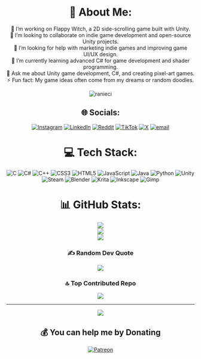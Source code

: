 <div align="center">
  
# 💫 About Me:
🔭 I’m working on Flappy Witch, a 2D side-scrolling game built with Unity.<br>👯 I’m looking to collaborate on indie game development and open-source Unity projects.<br>🤝 I’m looking for help with marketing indie games and improving game UI/UX design.<br>🌱 I’m currently learning advanced C# for game development and shader programming.<br>💬 Ask me about Unity game development, C#, and creating pixel-art games.<br>⚡ Fun fact: My game ideas often come from my dreams or random doodles.

<p align="center"> <img src="https://komarev.com/ghpvc/?username=ranieci&label=Profile%20views&color=0e75b6&style=flat" alt="ranieci" /> </p>
<p align="center">
</p>

## 🌐 Socials:
[![Instagram](https://img.shields.io/badge/Instagram-%23E4405F.svg?logo=Instagram&logoColor=white)](https://instagram.com/crazycompanygames) [![LinkedIn](https://img.shields.io/badge/LinkedIn-%230077B5.svg?logo=linkedin&logoColor=white)](https://linkedin.com/in/rabia-ç) [![Reddit](https://img.shields.io/badge/Reddit-%23FF4500.svg?logo=Reddit&logoColor=white)](https://reddit.com/user/Liawea) [![TikTok](https://img.shields.io/badge/TikTok-%23000000.svg?logo=TikTok&logoColor=white)](https://tiktok.com/@crazy.company.gam) [![X](https://img.shields.io/badge/X-black.svg?logo=X&logoColor=white)](https://x.com/@CrazyCompanyc) [![email](https://img.shields.io/badge/Email-D14836?logo=gmail&logoColor=white)](mailto:crazycompanygames@gmail.com) 

# 💻 Tech Stack:
![C](https://img.shields.io/badge/c-%2300599C.svg?style=for-the-badge&logo=c&logoColor=white) ![C#](https://img.shields.io/badge/c%23-%23239120.svg?style=for-the-badge&logo=csharp&logoColor=white) ![C++](https://img.shields.io/badge/c++-%2300599C.svg?style=for-the-badge&logo=c%2B%2B&logoColor=white) ![CSS3](https://img.shields.io/badge/css3-%231572B6.svg?style=for-the-badge&logo=css3&logoColor=white) ![HTML5](https://img.shields.io/badge/html5-%23E34F26.svg?style=for-the-badge&logo=html5&logoColor=white) ![JavaScript](https://img.shields.io/badge/javascript-%23323330.svg?style=for-the-badge&logo=javascript&logoColor=%23F7DF1E) ![Java](https://img.shields.io/badge/java-%23ED8B00.svg?style=for-the-badge&logo=openjdk&logoColor=white) ![Python](https://img.shields.io/badge/python-3670A0?style=for-the-badge&logo=python&logoColor=ffdd54) ![Unity](https://img.shields.io/badge/unity-%23000000.svg?style=for-the-badge&logo=unity&logoColor=white) ![Steam](https://img.shields.io/badge/steam-%23000000.svg?style=for-the-badge&logo=steam&logoColor=white) ![Blender](https://img.shields.io/badge/blender-%23F5792A.svg?style=for-the-badge&logo=blender&logoColor=white) ![Krita](https://img.shields.io/badge/Krita-203759?style=for-the-badge&logo=krita&logoColor=EEF37B) ![Inkscape](https://img.shields.io/badge/Inkscape-e0e0e0?style=for-the-badge&logo=inkscape&logoColor=080A13) ![Gimp](https://img.shields.io/badge/Gimp-657D8B?style=for-the-badge&logo=gimp&logoColor=FFFFFF)
# 📊 GitHub Stats:
![](https://github-readme-stats.vercel.app/api?username=Ranieci&theme=neon&hide_border=false&include_all_commits=true&count_private=true)<br/>
![](https://nirzak-streak-stats.vercel.app/?user=Ranieci&theme=neon&hide_border=false)<br/>
![](https://github-readme-stats.vercel.app/api/top-langs/?username=Ranieci&theme=neon&hide_border=false&include_all_commits=true&count_private=true&layout=compact)

### ✍️ Random Dev Quote
![](https://quotes-github-readme.vercel.app/api?type=horizontal&theme=radical)

### 🔝 Top Contributed Repo
![](https://github-contributor-stats.vercel.app/api?username=Ranieci&limit=5&theme=neon&combine_all_yearly_contributions=true)

---
[![](https://visitcount.itsvg.in/api?id=Ranieci&icon=7&color=5)](https://visitcount.itsvg.in)

  ## 💰 You can help me by Donating
  [![Patreon](https://img.shields.io/badge/Patreon-F96854?style=for-the-badge&logo=patreon&logoColor=white)](https://patreon.com/https://www.patreon.com/c/ranieci) 

  
<!-- Proudly created with GPRM ( https://gprm.itsvg.in ) -->
</div>
